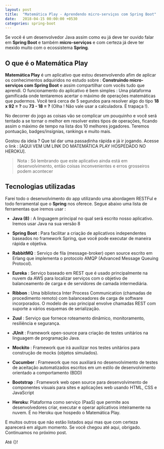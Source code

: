 ```yaml
---
layout: post
title:  "Matemática Play - Aprendendo micro-serviços com Spring Boot"
date:   2018-04-15 00:00:00 +0530
categories: spring-boot
---
```



Se você é um desenvolvedor Java assim como eu já deve ter ouvido falar em **Spring Boot** e também **micro-serviços** e com certeza já deve ter mexido muito com o ecossistema **Spring**.



## O que é o Matemática Play

**Matemática Play** é um aplicativo que estou desenvolvendo afim de aplicar os conhecimentos adquiridos no estudo sobre : **Construindo micro-serviços com Spring Boot** e assim compartilhar com vocês tudo que aprendi.
O funcionamento do aplicativo é bem simples : Uma plataforma gamificada onde tentaremos acertar o máximo de operações matemáticas que pudermos. Você terá cerca de 5 segundos para resolver algo do tipo **18 x 92 = ?** ou **73 - 18 = ?** (Olha ! Não vale usar a calculadora. É trapaça !).

No decorrer do jogo as coisas vão se complicar um pouquinho e você será tentado a se tornar o melhor em resolver estes tipos de operações, ficando assim o máximo de tempo na lista dos 10 melhores jogadores. Teremos pontuação, badges/insígnias, rankings e muito mais.

Gostou da ideia ? Que tal dar uma passadinha rápida e já ir jogando. Acesse o link : [AQUI VEM UM LINK DO MATEMÁTICA PLAY HOSPEDADO NO HEROKU].
> Nota : Só lembrando que este aplicativo ainda está em desenvolvimento, então coisas inconvenientes e erros grosseiros podem acontecer



## Tecnologias utilizadas

Farei todo o desenvolvimento do app utilizando uma abordagem RESTFul e todo ferramental que o **Spring** nos oferece. Segue abaixo uma lista de ferramentas que iremos usar :

 - **Java (8)** : A linguagem principal no qual será escrito nosso aplicativo. Iremos usar Java na sua versão 8
 
 - **Spring Boot** : Para facilitar a criação de aplicativos independentes baseados no framework Spring, que você pode executar de maneira rápida e objetiva.
 
 - **RabbitMQ** : Serviço de fila (message-broker) open source escrito em Erlang que implementa o protocolo AMQP (Advanced Message Queuing Protocol).

 - **Eureka** : Serviço baseado em REST que é usado principalmente na nuvem da AWS para localizar serviços com o objetivo de balanceamento de carga e de servidores de camada intermediária.
 
 - **Ribbon** : Uma biblioteca Inter Process Communication (chamadas de procedimento remoto) com balanceadores de carga de software incorporados. O modelo de uso principal envolve chamadas REST com suporte a vários esquemas de serialização.
 
 - **Zuul** : Serviço que fornece roteamento dinâmico, monitoramento, resiliência e segurança.

 - **JUnit** : Framework open-source para criação de testes unitários na linguagem de programação Java.

 - **Mockito** : Framework que irá auxilizar nos testes unitários para construção de mocks (objetos simulados).
 
 - **Cucumber** : Framework que nos auxiliará no desenvolvimento de testes de aceitação automatizados escritos em um estilo de desenvolvimento orientado a comportamento (BDD)
 
 - **Bootstrap** :  Framework web open source para desenvolvimento de componentes visuais  para sites e aplicações web usando HTML, CSS e JavaScript
 
 - **Heroku**: Plataforma como serviço (PaaS) que permite aos desenvolvedores criar, executar e operar aplicativos inteiramente na nuvem. É no Heroku que hospedo o Matemática Play.
 

E muitos outros que não estão listados aqui mas que com certeza aparecerá em algum momento.
Se você chegou até aqui, obrigado. Continuamos no próximo post.

Até {}!
 